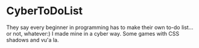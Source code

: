 # CyberToDoList
They say every beginner in programming has to make their own to-do list… or not, whatever:)
I made mine in a cyber way.
Some games with CSS shadows and vu'a la.


